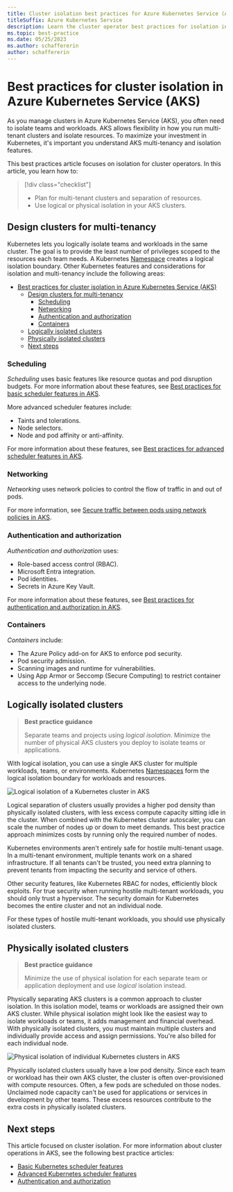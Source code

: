 ```yaml
---
title: Cluster isolation best practices for Azure Kubernetes Service (AKS) 
titleSuffix: Azure Kubernetes Service
description: Learn the cluster operator best practices for isolation in Azure Kubernetes Service (AKS).
ms.topic: best-practice
ms.date: 05/25/2023
ms.author: schaffererin
author: schaffererin
---
```


# Best practices for cluster isolation in Azure Kubernetes Service (AKS)

As you manage clusters in Azure Kubernetes Service (AKS), you often need to isolate teams and workloads. AKS allows flexibility in how you run multi-tenant clusters and isolate resources. To maximize your investment in Kubernetes, it's important you understand AKS multi-tenancy and isolation features.

This best practices article focuses on isolation for cluster operators. In this article, you learn how to:

> [!div class="checklist"]
>
> * Plan for multi-tenant clusters and separation of resources.
> * Use logical or physical isolation in your AKS clusters.

## Design clusters for multi-tenancy

Kubernetes lets you logically isolate teams and workloads in the same cluster. The goal is to provide the least number of privileges scoped to the resources each team needs. A Kubernetes [Namespace][k8s-namespaces] creates a logical isolation boundary. Other Kubernetes features and considerations for isolation and multi-tenancy include the following areas:

- [Best practices for cluster isolation in Azure Kubernetes Service (AKS)](#best-practices-for-cluster-isolation-in-azure-kubernetes-service-aks)
  - [Design clusters for multi-tenancy](#design-clusters-for-multi-tenancy)
    - [Scheduling](#scheduling)
    - [Networking](#networking)
    - [Authentication and authorization](#authentication-and-authorization)
    - [Containers](#containers)
  - [Logically isolated clusters](#logically-isolated-clusters)
  - [Physically isolated clusters](#physically-isolated-clusters)
  - [Next steps](#next-steps)

### Scheduling

*Scheduling* uses basic features like resource quotas and pod disruption budgets. For more information about these features, see [Best practices for basic scheduler features in AKS][aks-best-practices-scheduler].

More advanced scheduler features include:

* Taints and tolerations.
* Node selectors.
* Node and pod affinity or anti-affinity.

For more information about these features, see [Best practices for advanced scheduler features in AKS][aks-best-practices-advanced-scheduler].

### Networking

*Networking* uses network policies to control the flow of traffic in and out of pods.

For more information, see [Secure traffic between pods using network policies in AKS](./use-network-policies.md).

### Authentication and authorization

*Authentication and authorization* uses:

* Role-based access control (RBAC).
* Microsoft Entra integration.
* Pod identities.
* Secrets in Azure Key Vault.

For more information about these features, see [Best practices for authentication and authorization in AKS][aks-best-practices-identity].

### Containers

*Containers* include:

* The Azure Policy add-on for AKS to enforce pod security.
* Pod security admission.
* Scanning images and runtime for vulnerabilities.
* Using App Armor or Seccomp (Secure Computing) to restrict container access to the underlying node.

## Logically isolated clusters

> **Best practice guidance**
>
> Separate teams and projects using *logical isolation*. Minimize the number of physical AKS clusters you deploy to isolate teams or applications.

With logical isolation, you can use a single AKS cluster for multiple workloads, teams, or environments. Kubernetes [Namespaces][k8s-namespaces] form the logical isolation boundary for workloads and resources.

![Logical isolation of a Kubernetes cluster in AKS](media/operator-best-practices-cluster-isolation/logical-isolation.png)

Logical separation of clusters usually provides a higher pod density than physically isolated clusters, with less excess compute capacity sitting idle in the cluster. When combined with the Kubernetes cluster autoscaler, you can scale the number of nodes up or down to meet demands. This best practice approach minimizes costs by running only the required number of nodes.

Kubernetes environments aren't entirely safe for hostile multi-tenant usage. In a multi-tenant environment, multiple tenants work on a shared infrastructure. If all tenants can't be trusted, you need extra planning to prevent tenants from impacting the security and service of others.

Other security features, like Kubernetes RBAC for nodes, efficiently block exploits. For true security when running hostile multi-tenant workloads, you should only trust a hypervisor. The security domain for Kubernetes becomes the entire cluster and not an individual node.

For these types of hostile multi-tenant workloads, you should use physically isolated clusters.

## Physically isolated clusters

> **Best practice guidance**
>
> Minimize the use of physical isolation for each separate team or application deployment and use *logical* isolation instead.

Physically separating AKS clusters is a common approach to cluster isolation. In this isolation model, teams or workloads are assigned their own AKS cluster. While physical isolation might look like the easiest way to isolate workloads or teams, it adds management and financial overhead. With physically isolated clusters, you must maintain multiple clusters and individually provide access and assign permissions. You're also billed for each individual node.

![Physical isolation of individual Kubernetes clusters in AKS](media/operator-best-practices-cluster-isolation/physical-isolation.png)

Physically isolated clusters usually have a low pod density. Since each team or workload has their own AKS cluster, the cluster is often over-provisioned with compute resources. Often, a few pods are scheduled on those nodes. Unclaimed node capacity can't be used for applications or services in development by other teams. These excess resources contribute to the extra costs in physically isolated clusters.

## Next steps

This article focused on cluster isolation. For more information about cluster operations in AKS, see the following best practice articles:

* [Basic Kubernetes scheduler features][aks-best-practices-scheduler]
* [Advanced Kubernetes scheduler features][aks-best-practices-advanced-scheduler]
* [Authentication and authorization][aks-best-practices-identity]

<!-- EXTERNAL LINKS -->

<!-- INTERNAL LINKS -->
[k8s-namespaces]: concepts-clusters-workloads.md#namespaces
[aks-best-practices-scheduler]: operator-best-practices-scheduler.md
[aks-best-practices-advanced-scheduler]: operator-best-practices-advanced-scheduler.md
[aks-best-practices-identity]: operator-best-practices-identity.md

